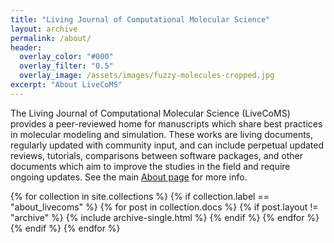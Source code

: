 ```yaml
---
title: "Living Journal of Computational Molecular Science"
layout: archive
permalink: /about/
header:
  overlay_color: "#000"
  overlay_filter: "0.5"
  overlay_image: /assets/images/fuzzy-molecules-cropped.jpg
excerpt: "About LiveCoMS"
---
```


The Living Journal of Computational Molecular Science (LiveCoMS)
provides a peer-reviewed home for manuscripts which share best
practices in molecular modeling and simulation. These works are living
documents, regularly updated with community input, and can include
perpetual updated reviews, tutorials, comparisons between software
packages, and other documents which aim to improve the studies in the
field and require ongoing updates.  See the main [About page](https://www.livecomsjournal.org/about) for more info.

{% for collection in site.collections %}
  {% if collection.label == "about_livecoms" %}
    {% for post in collection.docs %}
	  {% if post.layout != "archive" %}
        {% include archive-single.html %}
	  {% endif %}
    {% endfor %}
  {% endif %}
{% endfor %}
